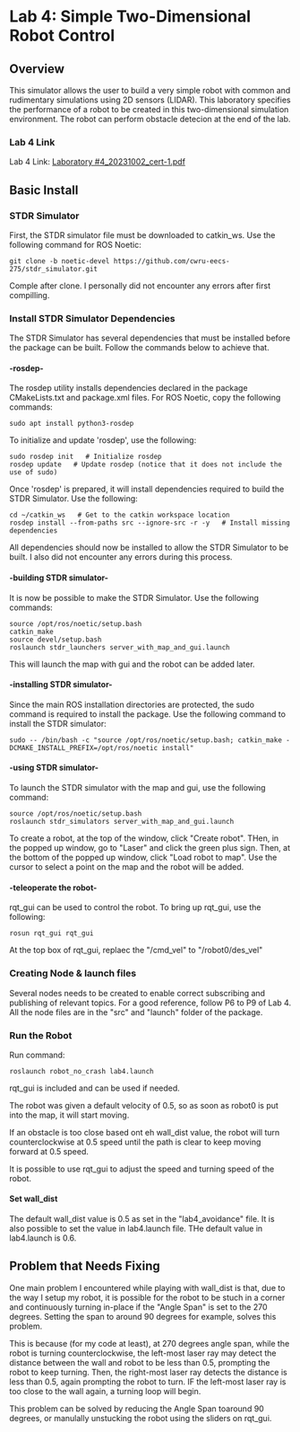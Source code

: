 # Lab 4: Simple Two-Dimensional Robot Control

## Overview

This simulator allows the user to build a very simple robot with common and rudimentary simulations using 2D sensors (LIDAR). This laboratory specifies the performance of a robot to be created in this two-dimensional simulation environment. The robot can perform obstacle detecion at the end of the lab.

### Lab 4 Link

Lab 4 Link: [Laboratory #4_20231002_cert-1.pdf](https://canvas.case.edu/courses/38747/assignments/509273)

## Basic Install

### STDR Simulator

First, the STDR simulator file must be downloaded to catkin_ws. Use the following command for ROS Noetic:

	git clone -b noetic-devel https://github.com/cwru-eecs-275/stdr_simulator.git
	
Comple after clone. I personally did not encounter any errors after first compilling.

### Install STDR Simulator Dependencies

The STDR Simulator has several dependencies that must be installed before the package can be built. Follow the commands below to achieve that.

#### -rosdep-

The rosdep utility installs dependencies declared in the package CMakeLists.txt and package.xml files. For ROS Noetic, copy the following commands:

	sudo apt install python3-rosdep
	
To initialize and update 'rosdep', use the following:

	sudo rosdep init   # Initialize rosdep
	rosdep update   # Update rosdep (notice that it does not include the use of sudo)	
	
Once 'rosdep' is prepared, it will install dependencies required to build the STDR Simulator. Use the following:

	cd ~/catkin_ws   # Get to the catkin workspace location
	rosdep install --from-paths src --ignore-src -r -y   # Install missing dependencies
	
All dependencies should now be installed to allow the STDR Simulator to be built. I also did not encounter any errors during this process.

#### -building STDR simulator-

It is now be possible to make the STDR Simulator. Use the following commands:

	source /opt/ros/noetic/setup.bash
	catkin_make
	source devel/setup.bash
	roslaunch stdr_launchers server_with_map_and_gui.launch 
	
This will launch the map with gui and the robot can be added later.

#### -installing STDR simulator-

Since the main ROS installation directories are protected, the sudo command is required to install the package. Use the following command to install the STDR simulator:

	sudo -- /bin/bash -c "source /opt/ros/noetic/setup.bash; catkin_make -DCMAKE_INSTALL_PREFIX=/opt/ros/noetic install"
	
#### -using STDR simulator-

To launch the STDR simulator with the map and gui, use the following command:

	source /opt/ros/noetic/setup.bash
	roslaunch stdr_simulators server_with_map_and_gui.launch
	
To create a robot, at the top of the window, click "Create robot". THen, in the popped up window, go to "Laser" and click the green plus sign. Then, at the bottom of the popped up window, click "Load robot to map". Use the cursor to select a point on the map and the robot will be added. 

#### -teleoperate the robot-

rqt_gui can be used to control the robot. To bring up rqt_gui, use the following:

	rosun rqt_gui rqt_gui
	
At the top box of rqt_gui, replaec the "/cmd_vel" to "/robot0/des_vel"

### Creating Node & launch files

Several nodes needs to be created to enable correct subscribing and publishing of relevant topics. For a good reference, follow P6 to P9 of Lab 4. All the node files are in the "src" and "launch" folder of the package.

### Run the Robot

Run command:

	roslaunch robot_no_crash lab4.launch
	
rqt_gui is included and can be used if needed.

The robot was given a default velocity of 0.5, so as soon as robot0 is put into the map, it will start moving. 

If an obstacle is too close based ont eh wall_dist value, the robot will turn counterclockwise at 0.5 speed until the path is clear to keep moving forward at 0.5 speed. 

It is possible to use rqt_gui to adjust the speed and turning speed of the robot. 

#### Set wall_dist

The default wall_dist value is 0.5 as set in the "lab4_avoidance" file. It is also possible to set the value in lab4.launch file. THe default value in lab4.launch is 0.6. 

## Problem that Needs Fixing

One main problem I encountered while playing with wall_dist is that, due to the way I setup my robot, it is possible for the robot to be stuch in a corner and continuously turning in-place if the "Angle Span" is set to the 270 degrees. Setting the span to around 90 degrees for example, solves this problem. 

This is because (for my code at least), at 270 degrees angle span, while the robot is turning counterclockwise, the left-most laser ray may detect the distance between the wall and robot to be less than 0.5, prompting the robot to keep turning. Then, the right-most laser ray detects the distance is less than 0.5, again prompting the robot to turn. IF the left-most laser ray is too close to the wall again, a turning loop will begin. 

This problem can be solved by reducing the Angle Span toaround 90 degrees, or manulally unstucking the robot using the sliders on rqt_gui.

